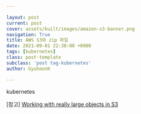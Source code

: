 ```yaml
---

layout: post
current: post
cover: assets/built/images/amazon-s3-banner.png
navigation: True
title: AWS S3와 zip 파일
date: 2021-09-01 22:30:00 +0900
tags: [kubernetes]
class: post-template
subclass: 'post tag-kubernetes'
author: GyuhoonK

---
```


kubernetes




[참고] 
[Working with really large objects in S3](https://alexwlchan.net/2019/02/working-with-large-s3-objects/)